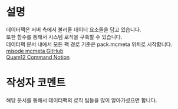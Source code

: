 # 설명
데이터팩은 서버 측에서 불러올 데이터 요소들을 담고 있습니다.  
또한 함수를 통해서 시스템 로직을 구축할 수 있습니다.  
데이터팩 문서 내에서 모든 팩 경로 기준은 pack.mcmeta 위치로 시작합니다.   
<a href="https://github.com/misode/mcmeta/tree/data" target="_blank">misode mcmeta GitHub</a>  
<a href="https://quam12.notion.site/Minecraft-Commands-e37583e0b43a465d9a4a69cafb4420b5?pvs=74" target="_blank">Quam12 Command Notion</a>  

# 작성자 코멘트
해당 문서를 통해서 데이터팩의 로직 팁들을 많이 알아가셨으면 합니다.  